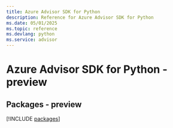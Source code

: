 ```yaml
---
title: Azure Advisor SDK for Python
description: Reference for Azure Advisor SDK for Python
ms.date: 05/01/2025
ms.topic: reference
ms.devlang: python
ms.service: advisor
---
```

# Azure Advisor SDK for Python - preview
## Packages - preview
[!INCLUDE [packages](advisor-index.md)]